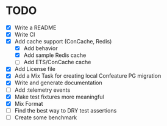 # TODO
* [x] Write a README
* [x] Write CI
* [x] Add cache support (ConCache, Redis)
  * [x] Add behavior
  * [x] Add sample Redis cache
  * [ ] Add ETS/ConCache cache
* [x] Add License file
* [x] Add a Mix Task for creating local Confeature PG migration
* [x] Write and generate documentation
* [ ] Add :telemetry events
* [x] Make test fixtures more meaningful
* [x] Mix Format
* [ ] Find the best way to DRY test assertions
* [ ] Create some benchmark
